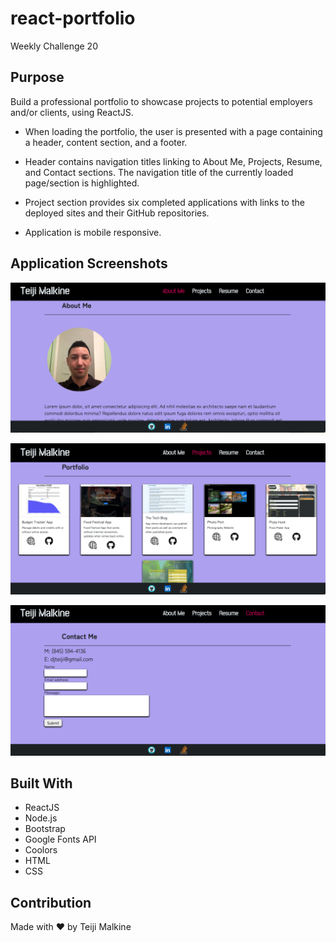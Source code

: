 # react-portfolio
Weekly Challenge 20

## Purpose

Build a professional portfolio to showcase projects to potential employers and/or clients, using ReactJS.

- When loading the portfolio, the user is presented with a page containing a header, content section, and a footer.

- Header contains navigation titles linking to About Me, Projects, Resume, and Contact sections. The navigation title of the currently loaded page/section is highlighted.

- Project section provides six completed applications with links to the deployed sites and their GitHub repositories.

- Application is mobile responsive.

## Application Screenshots

![Getting Started](./src/assets/images/Screen%20Shot%202022-07-19%20at%205.03.08%20AM.png)

![Getting Started](./src/assets/images/Screen%20Shot%202022-07-19%20at%205.03.30%20AM.png)

![Getting Started](./src/assets/images/Screen%20Shot%202022-07-19%20at%205.05.39%20AM.png)

## Built With

- ReactJS
- Node.js
- Bootstrap
- Google Fonts API
- Coolors
- HTML
- CSS

## Contribution
Made with ❤️ by Teiji Malkine

